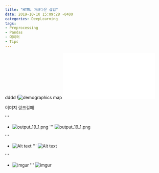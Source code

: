 ```yaml
---
title: "HTML 마크다운 삽입"
date: 2019-10-10 15:09:28 -0400
categories: DeepLearning
tags:
- Preprocessing
- Pandas
- 데이터 
- Tips
---
```


dddd
!![demographics map]('../img/predict_test_1010.html')
![predict_test_1010.html](./img/predict_test_1010.html)




이미지 링크걸때

'''
  - ![output_19_1.png](https://github.com/jypost/jypost.github.io/blob/master/img/output_19_1.png?raw=true)
'''
![output_19_1.png](https://github.com/jypost/jypost.github.io/blob/master/img/output_19_1.png?raw=true)


'''
  - ![Alt text](https://github.com/jypost/jypost.github.io/blob/master/img/output_19_1.png?raw=true)
'''
![Alt text](https://github.com/jypost/jypost.github.io/blob/master/img/output_19_1.png?raw=true)


'''
  - ![imgur](https://github.com/jypost/jypost.github.io/blob/master/img/output_19_1.png?raw=true)
'''
![imgur](https://github.com/jypost/jypost.github.io/blob/master/img/output_19_1.png?raw=true)
